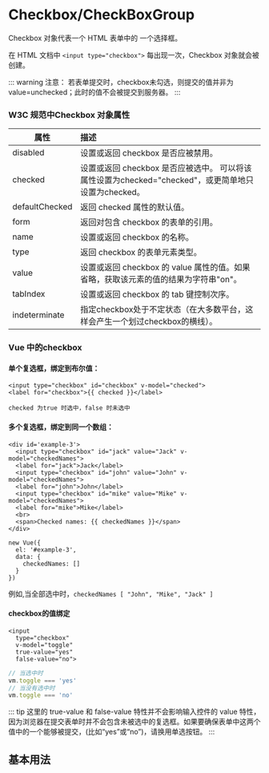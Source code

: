 # Checkbox/CheckBoxGroup

Checkbox 对象代表一个 HTML 表单中的 一个选择框。

在 HTML 文档中 `<input type="checkbox">` 每出现一次，Checkbox 对象就会被创建。

::: warning
注意： 若表单提交时，checkbox未勾选，则提交的值并非为value=unchecked；此时的值不会被提交到服务器。
:::

### W3C 规范中Checkbox 对象属性
| 属性            |     描述         | 
| -------------  |:-------------| 
| disabled       | 设置或返回 checkbox 是否应被禁用。 |
| checked        | 设置或返回 checkbox 是否应被选中。 可以将该属性设置为checked="checked"，或更简单地只设置为checked。   |  
| defaultChecked | 返回 checked 属性的默认值。        |   
| form           | 返回对包含 checkbox 的表单的引用。     | 
| name           | 设置或返回 checkbox 的名称。   | 
| type           | 返回 checkbox 的表单元素类型。     | 
| value          | 设置或返回 checkbox 的 value 属性的值。如果省略，获取该元素的值的结果为字符串"on"。  | 
| tabIndex       | 设置或返回 checkbox 的 tab 键控制次序。   |
| indeterminate  | 指定checkbox处于不定状态（在大多数平台，这样会产生一个划过checkbox的横线）。|

### Vue 中的checkbox

#### 单个复选框，绑定到布尔值：
```vue
<input type="checkbox" id="checkbox" v-model="checked">
<label for="checkbox">{{ checked }}</label>
```
`checked 为true 时选中，false 时未选中`

#### 多个复选框，绑定到同一个数组：
```vue
<div id='example-3'>
  <input type="checkbox" id="jack" value="Jack" v-model="checkedNames">
  <label for="jack">Jack</label>
  <input type="checkbox" id="john" value="John" v-model="checkedNames">
  <label for="john">John</label>
  <input type="checkbox" id="mike" value="Mike" v-model="checkedNames">
  <label for="mike">Mike</label>
  <br>
  <span>Checked names: {{ checkedNames }}</span>
</div>

new Vue({
  el: '#example-3',
  data: {
    checkedNames: []
  }
})
```
例如,当全部选中时，`checkedNames [ "John", "Mike", "Jack" ]`

#### checkbox的值绑定
```vue
<input
  type="checkbox"
  v-model="toggle"
  true-value="yes"
  false-value="no">
```

```js
// 当选中时
vm.toggle === 'yes'
// 当没有选中时
vm.toggle === 'no'
```
::: tip
这里的 true-value 和 false-value 特性并不会影响输入控件的 value 特性，因为浏览器在提交表单时并不会包含未被选中的复选框。如果要确保表单中这两个值中的一个能够被提交，(比如“yes”或“no”)，请换用单选按钮。
:::

## 基本用法
